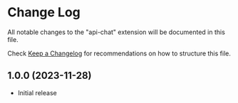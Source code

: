# Change Log

All notable changes to the "api-chat" extension will be documented in this file.

Check [Keep a Changelog](http://keepachangelog.com/) for recommendations on how to structure this file.

## **1.0.0** (2023-11-28)

- Initial release
